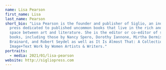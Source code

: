 ```yaml
---
name: Lisa Pearson
first_name: Lisa
last_name: Pearson
short_bio: "Lisa Pearson is the founder and publisher of Siglio, an independent
  press dedicated to published uncommon books that live in the rich and varied
  space between art and literature. She is the editor or co-editor of several
  books, including those by Nancy Spero, Dorothy Iannone, Mirtha Dermisache, Joe
  Brainard, and Robert Seydel as well as It Is Almost That: A Collection of
  Image+Text Work by Women Artists & Writers."
portraits:
  - media: 2021/01/lisa-pearson
website: http://sigliopress.com
---
```

